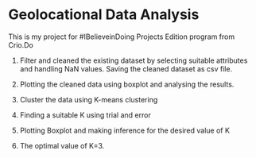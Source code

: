# Geolocational Data Analysis

This is my project for #IBelieveinDoing Projects Edition program from Crio.Do

1) Filter and cleaned the existing dataset by selecting suitable attributes and handling NaN values. Saving the cleaned dataset as csv file.
   
2) Plotting the cleaned data using boxplot and analysing the results.

3) Cluster the data using K-means clustering

4) Finding a suitable K using trial and error

5) Plotting Boxplot and making inference for the desired value of K

6) The optimal value of K=3.
